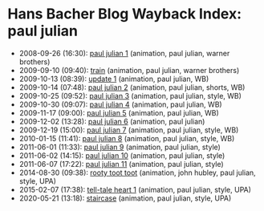 # Hans Bacher Blog Wayback Index: paul julian

* 2008-09-26 (16:30): [paul julian 1](https://web.archive.org/web/https://one1more2time3.wordpress.com/2008/09/26/paul-julian/) (animation, paul julian, warner brothers)
* 2009-09-10 (09:40): [train](https://web.archive.org/web/https://one1more2time3.wordpress.com/2009/09/10/train/) (animation, paul julian, warner brothers)
* 2009-10-13 (08:39): [update 1](https://web.archive.org/web/https://one1more2time3.wordpress.com/2009/10/13/update-1/) (animation, paul julian, WB)
* 2009-10-14 (07:48): [paul julian 2](https://web.archive.org/web/https://one1more2time3.wordpress.com/2009/10/14/paul-julian-2/) (animation, paul julian, shorts, WB)
* 2009-10-25 (09:52): [paul julian 3](https://web.archive.org/web/https://one1more2time3.wordpress.com/2009/10/25/paul-julian-3/) (animation, paul julian, style, WB)
* 2009-10-30 (09:07): [paul julian 4](https://web.archive.org/web/https://one1more2time3.wordpress.com/2009/10/30/paul-julian-4/) (animation, paul julian, WB)
* 2009-11-17 (09:00): [paul julian 5](https://web.archive.org/web/https://one1more2time3.wordpress.com/2009/11/17/paul-julian-5/) (animation, paul julian, WB)
* 2009-12-02 (13:28): [paul julian 6](https://web.archive.org/web/https://one1more2time3.wordpress.com/2009/12/02/paul-julian-6/) (animation, paul julian)
* 2009-12-19 (15:00): [paul julian 7](https://web.archive.org/web/https://one1more2time3.wordpress.com/2009/12/19/paul-julian-7/) (animation, paul julian, style, WB)
* 2010-01-15 (11:41): [paul julian 8](https://web.archive.org/web/https://one1more2time3.wordpress.com/2010/01/15/paul-julian-8/) (animation, paul julian, style, WB)
* 2011-06-01 (11:33): [paul julian 9](https://web.archive.org/web/https://one1more2time3.wordpress.com/2011/06/01/paul-julian-9/) (animation, paul julian, style)
* 2011-06-02 (14:15): [paul julian 10](https://web.archive.org/web/https://one1more2time3.wordpress.com/2011/06/02/paul-julian-10/) (animation, paul julian, style)
* 2011-06-07 (17:22): [paul julian 11](https://web.archive.org/web/https://one1more2time3.wordpress.com/2011/06/07/paul-julian-11/) (animation, paul julian, style)
* 2014-08-30 (09:38): [rooty toot toot](https://web.archive.org/web/https://one1more2time3.wordpress.com/2014/08/30/rooty-toot-toot/) (animation, john hubley, paul julian, style, UPA)
* 2015-02-07 (17:38): [tell-tale heart 1](https://web.archive.org/web/https://one1more2time3.wordpress.com/2015/02/07/tell-tale-heart-1/) (animation, paul julian, style, UPA)
* 2020-05-21 (13:18): [staircase](https://web.archive.org/web/https://one1more2time3.wordpress.com/2020/05/21/staircase/) (animation, paul julian, style, UPA)